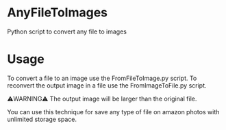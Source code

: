 # AnyFileToImages

Python script to convert any file to images

# Usage

To convert a file to an image use the FromFileToImage.py script.
To reconvert the output image in a file use the FromImageToFile.py script.

⚠️WARNING⚠️
The output image will be larger than the original file.

You can use this technique for save any type of file on amazon photos with unlimited storage space.
